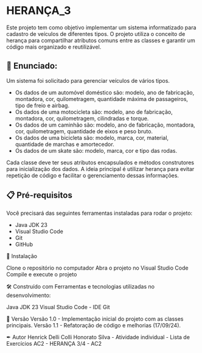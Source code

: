 # HERANÇA_3

Este projeto tem como objetivo implementar um sistema informatizado para cadastro de veículos de diferentes tipos. O projeto utiliza o conceito de herança para compartilhar atributos comuns entre as classes e garantir um código mais organizado e reutilizável.

## 🚀 Enunciado:
Um sistema foi solicitado para gerenciar veículos de vários tipos.

- Os dados de um automóvel doméstico são: modelo, ano de fabricação, montadora, cor, quilometragem, quantidade máxima de passageiros, tipo de freio e airbag.
- Os dados de uma motocicleta são: modelo, ano de fabricação, montadora, cor, quilometragem, cilindradas e torque.
- Os dados de um caminhão são: modelo, ano de fabricação, montadora, cor, quilometragem, quantidade de eixos e peso bruto.
- Os dados de uma bicicleta são: modelo, marca, cor, material, quantidade de marchas e amortecedor.
- Os dados de um skate são: modelo, marca, cor e tipo das rodas.

Cada classe deve ter seus atributos encapsulados e métodos construtores para inicialização dos dados. A ideia principal é utilizar herança para evitar repetição de código e facilitar o gerenciamento dessas informações.

## 📋 Pré-requisitos
Você precisará das seguintes ferramentas instaladas para rodar o projeto:

- Java JDK 23
- Visual Studio Code
- Git
- GitHub

🔧 Instalação

Clone o repositório no  computador
Abra o projeto no Visual Studio Code
Compile e execute o projeto

🛠 Construído com
Ferramentas e tecnologias utilizadas no desenvolvimento:

Java JDK 23 
Visual Studio Code - IDE 
Git

📌 Versão
Versão 1.0 - Implementação inicial do projeto com as classes principais.
Versão 1.1 - Refatoração de código e melhorias (17/09/24).

✒ Autor
Henrick Delli Colli Honorato Silva - Atividade individual - Lista de Exercícios AC2 - HERANÇA 3/4 - AC2

